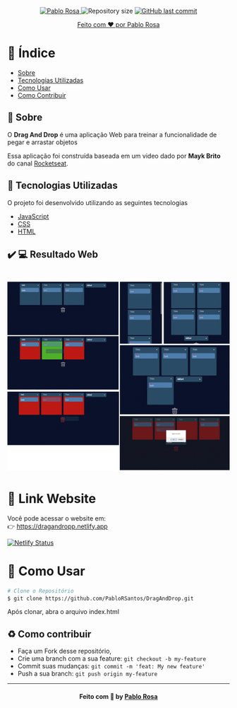 
<p align="center">	
   <a href="https://www.linkedin.com/in/pablo-rosa-68136a1b2/">
      <img alt="Pablo Rosa" src="https://img.shields.io/badge/-Pablo Rosa-0080000?style=flat&logo=Linkedin&logoColor=white" />
   </a>
  <img alt="Repository size" src="https://img.shields.io/github/languages/code-size/PabloRSantos/DragAndDrop?color=0080000label=repo%20size">


  <a href="https://github.com/PabloRSantos/DragAndDrop/commits/master">
    <img alt="GitHub last commit" src="https://img.shields.io/github/last-commit/PabloRSantos/DragAndDrop?color=0080000">
</p>

<div align="center">
  <p align="center">Feito com ❤︎ por
    <a href="https://github.com/PabloRSantos">Pablo Rosa</a>
  </p>
</div>

# :pushpin: Índice

- [Sobre](#sobre)
- [Tecnologias Utilizadas](#tecnologias-utilizadas)
- [Como Usar](#como-usar)
- [Como Contribuir](#como-contribuir)

<a id="sobre"></a>

## :bookmark: Sobre

O <strong>Drag And Drop</strong> é uma aplicação Web para treinar a funcionalidade de pegar e arrastar objetos

Essa aplicação foi construída baseada em um video dado por <strong>Mayk Brito</strong> do canal [Rocketseat](https://rocketseat.com.br/). 

<a id="tecnologias-utilizadas"></a>

## :rocket: Tecnologias Utilizadas

O projeto foi desenvolvido utilizando as seguintes tecnologias

- [JavaScript](https://www.javascript.com)
- [CSS]()
- [HTML]()

## :heavy_check_mark: :computer: Resultado Web


<h1 align="center">
    <img src="/img/dragAndDrop.png">
</h1>


# :eyes: Link Website
Você pode acessar o website em:   
👉  https://dragandropp.netlify.app 

[![Netlify Status](https://api.netlify.com/api/v1/badges/6b13a4b1-96e1-4ff3-86e3-4c9b981c77cf/deploy-status)](https://dragandropp.netlify.app)      


<a id="como-usar"></a>

# :construction_worker: Como Usar


```bash
# Clone o Repositório
$ git clone https://github.com/PabloRSantos/DragAndDrop.git
```

Após clonar, abra o arquivo index.html

<a id="como-contribuir"></a>

## :recycle: Como contribuir

- Faça um Fork desse repositório,
- Crie uma branch com a sua feature: `git checkout -b my-feature`
- Commit suas mudanças: `git commit -m 'feat: My new feature'`
- Push a sua branch: `git push origin my-feature`

---

<h4 align="center">
    Feito com 💜 by <a href="https://www.linkedin.com/in/pablo-rosa-68136a1b2/" target="_blank">Pablo Rosa</a>
</h4>


